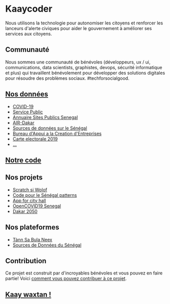 # Kaaycoder
Nous utilisons la technologie pour autonomiser les citoyens et renforcer les lanceurs d'alerte civiques pour aider le gouvernement à améliorer ses services aux citoyens.

## Communauté

Nous sommes une communauté de bénévoles (développeurs, ux / ui, communications, data scientists, graphistes, devops, sécurité informatique et plus) qui travaillent bénévolement pour développer des solutions digitales pour résoudre des problèmes sociaux. #techforsocialgood.

## [Nos données](https://github.com/senegalouvert)

* [COVID-19](https://github.com/senegalouvert/COVID-19)
* [Service Public](https://github.com/senegalouvert/servicepublic)
* [Annuaire Sites Publics Senegal](https://github.com/senegalouvert/annuaire-sites-publics-senegal)
* [AIR-Dakar](https://github.com/senegalouvert/)
* [Sources de données sur le Sénégal](https://github.com/senegalouvert/sources)
* [Bureau d'Appui a la Creation d'Entreprises](https://github.com/senegalouvert/bce-data)
* [Carte electorale 2019](https://github.com/senegalouvert/Carte-electorale-2019)
* [...](https://github.com/senegalouvert)

## [Notre code](https://github.com/Code-for-Senegal) 

## Nos projets

* [Scratch si Wolof](https://github.com/KaayCoder/Scratch-si-wolof)
* [Code pour le Sénégal patterns](https://github.com/senegalouvert/code-pour-le-senegal-patterns)
* [App for city hall](https://github.com/diadjii/app_for_city_hall)
* [OpenCOVID19 Senegal](https://github.com/OpenCOVID19-Senegal)
* [Dakar 2050](https://github.com/senegalouvert/Dakar-2050)

## Nos plateformes

* [Tànn Sa Bula Neex](https://www.tansaboulanekh.org)
* [Sources de Données du Sénégal](https://sources.codeforsenegal.org)

## Contribution

Ce projet est construit par d'incroyables bénévoles et vous pouvez en faire partie! Voici [comment vous pouvez contribuer à ce projet](https://github.com/Code-for-Senegal/.github/blob/main/CONTRIBUTING.md).

## [Kaay waxtan !](https://github.com/Code-for-Senegal/kaaycoder/discussions/1)

